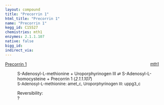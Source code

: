 ```yaml
---
layout: compound
title: "Precorrin 1"
html_title: "Precorrin 1"
name: "Precorrin 1"
kegg_id: C15527
chemistries: mth1
enzymes: 2.1.1.107
native: false
bigg_id:
indirect_via:
---
```

<dl><dt class="rs-product"><a class="link-dark" data-bs-html="true" data-bs-title="KEGG: C15527" data-bs-toggle="tooltip" href="{{ site.url }}{{ site.baseurl }}/compounds/C15527">Precorrin 1</a><span style="float: right; max-width: 40%"><a class="link-dark opacity-50" href="{{ site.url }}{{ site.baseurl }}/chemistries/mth1" style="font-size: small; word-wrap: anywhere;">mth1</a></span></dt><dd><p>S-Adenosyl-L-methionine + Uroporphyrinogen III ⇄ S-Adenosyl-L-homocysteine + Precorrin 1 (<i>2.1.1.107</i>)<br/><span style="font-size: small;"><span data-bs-html="true" data-bs-title="KEGG: C00019" data-bs-toggle="tooltip">S-Adenosyl-L-methionine</span>: amet_c, <span data-bs-html="true" data-bs-title="KEGG: C01051" data-bs-toggle="tooltip">Uroporphyrinogen III</span>: uppg3_c</span><br/><div class="reversibility_info">Reversibility: <div class="progress"><div aria-valuemax="100" aria-valuemin="0" aria-valuenow="0" class="progress-bar bg-light" role="progressbar" style="width: 100%"></div></div><span>?</span><div class="progress"><div aria-valuemax="10" aria-valuemin="0" aria-valuenow="0" class="progress-bar bg-light" role="progressbar" style="width: 100%"></div></div></div></p><dl></dl></dd></dl>